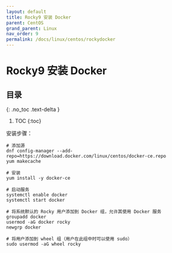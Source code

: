 ```yaml
---
layout: default
title: Rocky9 安装 Docker
parent: CentOS
grand_parent: Linux
nav_order: 9
permalink: /docs/linux/centos/rockydocker
---
```


# Rocky9 安装 Docker

## 目录
{: .no_toc .text-delta }

1. TOC
{:toc}

安装步骤：

```shell
# 添加源
dnf config-manager --add-repo=https://download.docker.com/linux/centos/docker-ce.repo
yum makecache

# 安装
yum install -y docker-ce

# 启动服务
systemctl enable docker
systemctl start docker

# 将系统默认的 Rocky 用户添加到 Docker 组，允许其使用 Docker 服务
groupadd docker
usermod -aG docker rocky
newgrp docker

# 将用户添加到 wheel 组（用户在此组中时可以使用 sudo）
sudo usermod -aG wheel rocky
```

